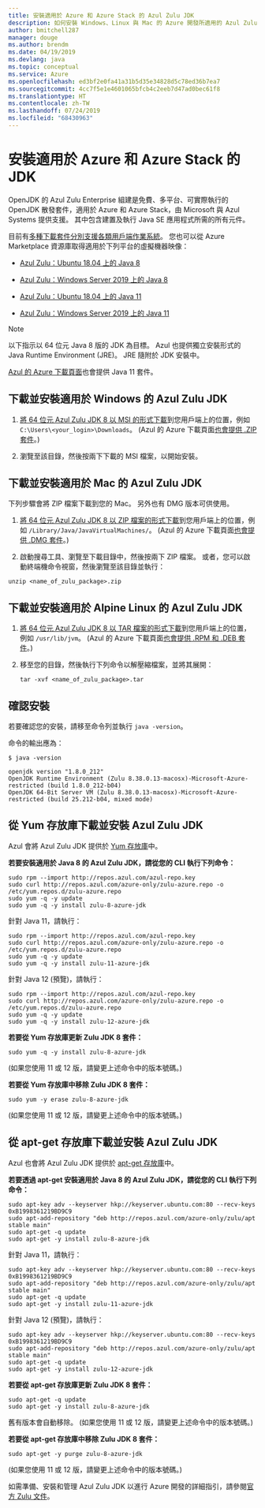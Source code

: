 ```yaml
---
title: 安裝適用於 Azure 和 Azure Stack 的 Azul Zulu JDK
description: 如何安裝 Windows、Linux 與 Mac 的 Azure 開發所適用的 Azul Zulu Java Development Kit (JDK)
author: bmitchell287
manager: douge
ms.author: brendm
ms.date: 04/19/2019
ms.devlang: java
ms.topic: conceptual
ms.service: Azure
ms.openlocfilehash: ed3bf2e0fa41a31b5d35e34828d5c78ed36b7ea7
ms.sourcegitcommit: 4cc7f5e1e4601065bfcb4c2eeb7d47ad0bec61f8
ms.translationtype: HT
ms.contentlocale: zh-TW
ms.lasthandoff: 07/24/2019
ms.locfileid: "68430963"
---
```

# <a name="install-the-jdk-for-azure-and-azure-stack"></a>安裝適用於 Azure 和 Azure Stack 的 JDK

OpenJDK 的 Azul Zulu Enterprise 組建是免費、多平台、可實際執行的 OpenJDK 散發套件，適用於 Azure 和 Azure Stack，由 Microsoft 與 Azul Systems 提供支援。 其中包含建置及執行 Java SE 應用程式所需的所有元件。

目前有[多種下載套件分別支援各類用戶端作業系統](https://www.azul.com/downloads/azure-only/zulu/)。 您也可以從 Azure Marketplace 資源庫取得適用於下列平台的虛擬機器映像：

  * [Azul Zulu：Ubuntu 18.04 上的 Java 8](https://azuremarketplace.microsoft.com/marketplace/apps/azul.azul-zulu8-ubuntu-1804)
  * [Azul Zulu：Windows Server 2019 上的 Java 8](https://azuremarketplace.microsoft.com/marketplace/apps/azul.azul-zulu8-windows-2019)
  
  * [Azul Zulu：Ubuntu 18.04 上的 Java 11](https://azuremarketplace.microsoft.com/marketplace/apps/azul.azul-zulu11-ubuntu-1804)
  * [Azul Zulu：Windows Server 2019 上的 Java 11](https://azuremarketplace.microsoft.com/marketplace/apps/azul.azul-zulu11-windows-2019)


> [!NOTE]
> 以下指示以 64 位元 Java 8 版的 JDK 為目標。 Azul 也提供獨立安裝形式的 Java Runtime Environment (JRE)。 JRE 隨附於 JDK 安裝中。
>
>  [Azul 的 Azure 下載頁面](https://www.azul.com/downloads/azure-only/zulu/)也會提供 Java 11 套件。

## <a name="download-and-install-the-azul-zulu-jdks-for-windows"></a>下載並安裝適用於 Windows 的 Azul Zulu JDK 

1. [將 64 位元 Azul Zulu JDK 8 以 MSI 的形式下載](https://repos.azul.com/azure-only/zulu/packages/zulu-11/11.0.3/zulu-11-azure-jdk_11.31.11-11.0.3-win_x64.msi)到您用戶端上的位置，例如 `C:\Users\<your_login>\Downloads`。 (Azul 的 Azure 下載頁面[也會提供 .ZIP 套件](https://www.azul.com/downloads/azure-only/zulu/)。)

2. 瀏覽至該目錄，然後按兩下下載的 MSI 檔案，以開始安裝。

## <a name="download-and-install-the-azul-zulu-jdks-for-mac"></a>下載並安裝適用於 Mac 的 Azul Zulu JDK 

下列步驟會將 ZIP 檔案下載到您的 Mac。 另外也有 DMG 版本可供使用。

1. [將 64 位元 Azul Zulu JDK 8 以 ZIP 檔案的形式下載](https://repos.azul.com/azure-only/zulu/packages/zulu-11/11.0.3/zulu-11-azure-jdk_11.31.11-11.0.3-macosx_x64.zip)到您用戶端上的位置，例如 `/Library/Java/JavaVirtualMachines/`。 (Azul 的 Azure 下載頁面[也會提供 .DMG 套件](https://www.azul.com/downloads/azure-only/zulu/)。)

2. 啟動搜尋工具、瀏覽至下載目錄中，然後按兩下 ZIP 檔案。 或者，您可以啟動終端機命令視窗，然後瀏覽至該目錄並執行：

```cli
unzip <name_of_zulu_package>.zip
```

## <a name="download-and-install-the-azul-zulu-jdks-for-alpine-linux"></a>下載並安裝適用於 Alpine Linux 的 Azul Zulu JDK

1. [將 64 位元 Azul Zulu JDK 8 以 TAR 檔案的形式下載](https://repos.azul.com/azure-only/zulu/packages/zulu-11/11.0.3/zulu-11-azure-jdk_11.31.11-11.0.3-linux_x64.tar.gz)到您用戶端上的位置，例如 `/usr/lib/jvm`。 (Azul 的 Azure 下載頁面[也會提供 .RPM 和 .DEB 套件](https://www.azul.com/downloads/azure-only/zulu/)。)

2. 移至您的目錄，然後執行下列命令以解壓縮檔案，並將其展開：

    ```cli
    tar -xvf <name_of_zulu_package>.tar
    ```

## <a name="confirm-your-installation"></a>確認安裝

若要確認您的安裝，請移至命令列並執行 `java -version`。

命令的輸出應為：

```cli
$ java -version

openjdk version "1.8.0_212"
OpenJDK Runtime Environment (Zulu 8.38.0.13-macosx)-Microsoft-Azure-restricted (build 1.8.0_212-b04)
OpenJDK 64-Bit Server VM (Zulu 8.38.0.13-macosx)-Microsoft-Azure-restricted (build 25.212-b04, mixed mode)

```

## <a name="download-and-install-the-azul-zulu-jdks-from-a-yum-repository"></a>從 Yum 存放庫下載並安裝 Azul Zulu JDK

Azul 會將 Azul Zulu JDK 提供於 [Yum 存放庫](https://repos.azul.com/azure-only/zulu-azure.repo)中。

**若要安裝適用於 Java 8 的 Azul Zulu JDK，請從您的 CLI 執行下列命令：**

```cli
sudo rpm --import http://repos.azul.com/azul-repo.key
sudo curl http://repos.azul.com/azure-only/zulu-azure.repo -o /etc/yum.repos.d/zulu-azure.repo
sudo yum -q -y update
sudo yum -q -y install zulu-8-azure-jdk
```

針對 Java 11，請執行：

```cli
sudo rpm --import http://repos.azul.com/azul-repo.key
sudo curl http://repos.azul.com/azure-only/zulu-azure.repo -o /etc/yum.repos.d/zulu-azure.repo
sudo yum -q -y update
sudo yum -q -y install zulu-11-azure-jdk
```

針對 Java 12 (預覽)，請執行：

```cli
sudo rpm --import http://repos.azul.com/azul-repo.key
sudo curl http://repos.azul.com/azure-only/zulu-azure.repo -o /etc/yum.repos.d/zulu-azure.repo
sudo yum -q -y update
sudo yum -q -y install zulu-12-azure-jdk
```

**若要從 Yum 存放庫更新 Zulu JDK 8 套件：**

```cli
sudo yum -q -y install zulu-8-azure-jdk
```

(如果您使用 11 或 12 版，請變更上述命令中的版本號碼。)

**若要從 Yum 存放庫中移除 Zulu JDK 8 套件：**

```cli
sudo yum -y erase zulu-8-azure-jdk
```
(如果您使用 11 或 12 版，請變更上述命令中的版本號碼。)

## <a name="download-and-install-the-azul-zulu-jdks-from-an-apt-get-repository"></a>從 apt-get 存放庫下載並安裝 Azul Zulu JDK

Azul 也會將 Azul Zulu JDK 提供於 [apt-get 存放庫](https://repos.azul.com/azure-only/zulu/apt)中。

**若要透過 apt-get 安裝適用於 Java 8 的 Azul Zulu JDK，請從您的 CLI 執行下列命令：**

```cli
sudo apt-key adv --keyserver hkp://keyserver.ubuntu.com:80 --recv-keys 0xB1998361219BD9C9
sudo apt-add-repository "deb http://repos.azul.com/azure-only/zulu/apt stable main"
sudo apt-get -q update
sudo apt-get -y install zulu-8-azure-jdk
```

針對 Java 11，請執行：

```cli
sudo apt-key adv --keyserver hkp://keyserver.ubuntu.com:80 --recv-keys 0xB1998361219BD9C9
sudo apt-add-repository "deb http://repos.azul.com/azure-only/zulu/apt stable main"
sudo apt-get -q update
sudo apt-get -y install zulu-11-azure-jdk
```

針對 Java 12 (預覽)，請執行：

```cli
sudo apt-key adv --keyserver hkp://keyserver.ubuntu.com:80 --recv-keys 0xB1998361219BD9C9
sudo apt-add-repository "deb http://repos.azul.com/azure-only/zulu/apt stable main"
sudo apt-get -q update
sudo apt-get -y install zulu-12-azure-jdk
```

**若要從 apt-get 存放庫更新 Zulu JDK 8 套件：**

```cli
sudo apt-get -q update
sudo apt-get -y install zulu-8-azure-jdk
```

舊有版本會自動移除。
(如果您使用 11 或 12 版，請變更上述命令中的版本號碼。)

**若要從 apt-get 存放庫中移除 Zulu JDK 8 套件：**

```cli
sudo apt-get -y purge zulu-8-azure-jdk
```

(如果您使用 11 或 12 版，請變更上述命令中的版本號碼。)

如需準備、安裝和管理 Azul Zulu JDK 以進行 Azure 開發的詳細指引，請參閱[官方 Zulu 文件](https://docs.azul.com/zulu/zuludocs/index.htm)。

